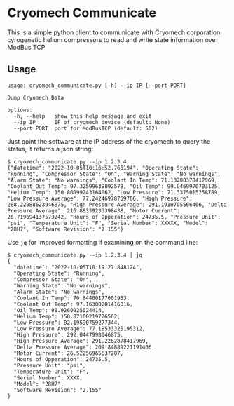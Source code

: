 # Cryomech Communicate

This is a simple python client to communicate with Cryomech corporation cyrogenetic
helium compressors to read and write state information over ModBus TCP

## Usage

```
usage: cryomech_communicate.py [-h] --ip IP [--port PORT]

Dump Cryomech Data

options:
  -h, --help   show this help message and exit
  --ip IP      IP of cryomech device (default: None)
  --port PORT  port for ModBusTCP (default: 502)
```

Just point the software at the IP address of the cryomech to query the status,
it returns a json string:
```
$ cryomech_communicate.py --ip 1.2.3.4
{"datetime": "2022-10-05T10:16:52.766194", "Operating State": "Running", "Compressor State": "On", "Warning State": "No warnings", "Alarm State": "No warnings", "Coolant In Temp": 71.13200378417969, "Coolant Out Temp": 97.32599639892578, "Oil Temp": 99.0469970703125, "Helium Temp": 150.86099243164062, "Low Pressure": 71.3375015258789, "Low Pressure Average": 77.24246978759766, "High Pressure": 288.22088623046875, "High Pressure Average": 291.1910705566406, "Delta Pressure Average": 216.88339233398438, "Motor Current": 26.719694137573242, "Hours of Opperation": 24735.5, "Pressure Unit": "psi", "Temperature Unit": "F", "Serial Number": XXXXX, "Model": "28H7", "Software Revision": "2.155"}
```

Use `jq` for improved formatting if examining on the command line:
```
$ cryomech_communicate.py --ip 1.2.3.4 | jq
{
  "datetime": "2022-10-05T10:19:27.848124",
  "Operating State": "Running",
  "Compressor State": "On",
  "Warning State": "No warnings",
  "Alarm State": "No warnings",
  "Coolant In Temp": 70.84400177001953,
  "Coolant Out Temp": 97.16300201416016,
  "Oil Temp": 98.9260025024414,
  "Helium Temp": 150.87100219726562,
  "Low Pressure": 82.19590759277344,
  "Low Pressure Average": 77.18533325195312,
  "High Pressure": 292.0447998046875,
  "High Pressure Average": 291.2262878417969,
  "Delta Pressure Average": 209.84889221191406,
  "Motor Current": 26.52256965637207,
  "Hours of Opperation": 24735.5,
  "Pressure Unit": "psi",
  "Temperature Unit": "F",
  "Serial Number": XXXX,
  "Model": "28H7",
  "Software Revision": "2.155"
}
```